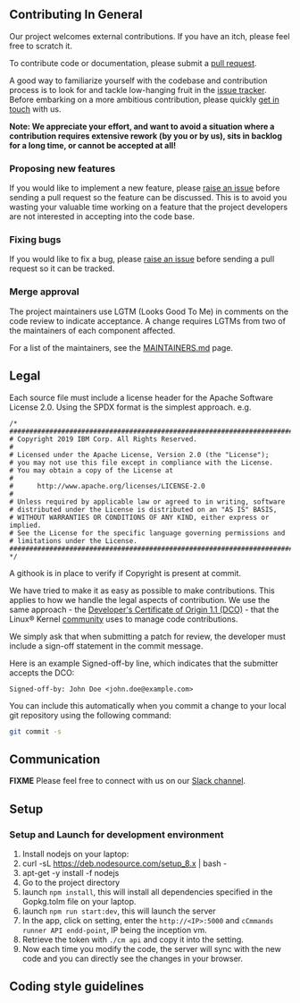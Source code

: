 ## Contributing In General
Our project welcomes external contributions. If you have an itch, please feel
free to scratch it.

To contribute code or documentation, please submit a [pull request](https://github.com/ibm/commands-runner-ui/pulls).

A good way to familiarize yourself with the codebase and contribution process is
to look for and tackle low-hanging fruit in the [issue tracker](https://github.com/ibm/commands-runner-ui/issues).
Before embarking on a more ambitious contribution, please quickly [get in touch](#communication) with us.

**Note: We appreciate your effort, and want to avoid a situation where a contribution
requires extensive rework (by you or by us), sits in backlog for a long time, or
cannot be accepted at all!**

### Proposing new features

If you would like to implement a new feature, please [raise an issue](https://github.com/ibm/commands-runner-ui/issues)
before sending a pull request so the feature can be discussed. This is to avoid
you wasting your valuable time working on a feature that the project developers
are not interested in accepting into the code base.

### Fixing bugs

If you would like to fix a bug, please [raise an issue](https://github.com/ibm/commands-runner-ui/issues) before sending a
pull request so it can be tracked.

### Merge approval

The project maintainers use LGTM (Looks Good To Me) in comments on the code
review to indicate acceptance. A change requires LGTMs from two of the
maintainers of each component affected.

For a list of the maintainers, see the [MAINTAINERS.md](MAINTAINERS.md) page.

## Legal

Each source file must include a license header for the Apache
Software License 2.0. Using the SPDX format is the simplest approach.
e.g.

```
/*
################################################################################
# Copyright 2019 IBM Corp. All Rights Reserved.
#
# Licensed under the Apache License, Version 2.0 (the "License");
# you may not use this file except in compliance with the License.
# You may obtain a copy of the License at
#
#      http://www.apache.org/licenses/LICENSE-2.0
#
# Unless required by applicable law or agreed to in writing, software
# distributed under the License is distributed on an "AS IS" BASIS,
# WITHOUT WARRANTIES OR CONDITIONS OF ANY KIND, either express or implied.
# See the License for the specific language governing permissions and
# limitations under the License.
################################################################################
*/
```

A githook is in place to verify if Copyright is present at commit.

We have tried to make it as easy as possible to make contributions. This
applies to how we handle the legal aspects of contribution. We use the
same approach - the [Developer's Certificate of Origin 1.1 (DCO)](https://github.com/hyperledger/fabric/blob/master/docs/source/DCO1.1.txt) - that the Linux® Kernel [community](https://elinux.org/Developer_Certificate_Of_Origin)
uses to manage code contributions.

We simply ask that when submitting a patch for review, the developer
must include a sign-off statement in the commit message.

Here is an example Signed-off-by line, which indicates that the
submitter accepts the DCO:

```Text
Signed-off-by: John Doe <john.doe@example.com>
```

You can include this automatically when you commit a change to your
local git repository using the following command:

```bash
git commit -s
```

## Communication

**FIXME** Please feel free to connect with us on our [Slack channel](link).

## Setup

### Setup and Launch for development environment

1) Install nodejs on your laptop: 
  1) curl -sL https://deb.nodesource.com/setup_8.x | bash -
  2) apt-get -y install -f nodejs
2) Go to the project directory
3) launch `npm install`, this will install all dependencies specified in the Gopkg.tolm file on your laptop.
4) launch `npm run start:dev`, this will launch the server 
5) In the app, click on setting, enter the `http://<IP>:5000` and `cCmmands runner API endd-point`, IP being the inception vm.
6) Retrieve the token with `./cm api` and copy it into the setting.
7) Now each time you modify the code, the server will sync with the new code and you can directly see the changes in your browser.


## Coding style guidelines
